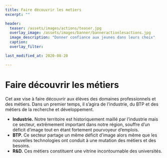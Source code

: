 ```yaml
---
title: Faire découvrir les metiers
excerpt: ""

header:
  teaser: /assets/images/actions/teaser.jpg
  overlay_image: /assets/images/banner/banneractionlesactions.jpg
  image_description: "Donner confiance aux jeunes dans leurs choix"
  caption: 
  overlay_filter: 

last_modified_at: 2020-08-20

---
```



# Faire découvrir les métiers

 Cet axe vise à faire découvrir aux élèves des domaines professionnels et des métiers. Dans un premier temps, il s’agira de l’industrie, du BTP et des métiers de la recherche et développement. 
+ **Industrie.** Notre territoire est historiquement maillé par l’industrie mais ce secteur, extrêmement important dans notre région, souffre d’un déficit d’image tout en étant fortement pourvoyeur d’emplois. 
+ **BTP.** Ce secteur partage un même déficit d’image alors même que les nouvelles technologies ont conduit à une mutation des métiers et des besoins. 
+ **R&D.** Ces métiers constituent une vitrine incontournable des universités.  




